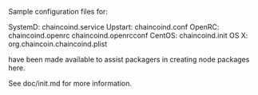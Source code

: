 Sample configuration files for:

SystemD: chaincoind.service
Upstart: chaincoind.conf
OpenRC:  chaincoind.openrc
         chaincoind.openrcconf
CentOS:  chaincoind.init
OS X:    org.chaincoin.chaincoind.plist

have been made available to assist packagers in creating node packages here.

See doc/init.md for more information.
